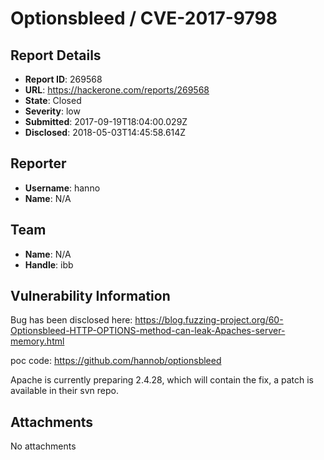 # Optionsbleed / CVE-2017-9798

## Report Details
- **Report ID**: 269568
- **URL**: https://hackerone.com/reports/269568
- **State**: Closed
- **Severity**: low
- **Submitted**: 2017-09-19T18:04:00.029Z
- **Disclosed**: 2018-05-03T14:45:58.614Z

## Reporter
- **Username**: hanno
- **Name**: N/A

## Team
- **Name**: N/A
- **Handle**: ibb

## Vulnerability Information
Bug has been disclosed here:
https://blog.fuzzing-project.org/60-Optionsbleed-HTTP-OPTIONS-method-can-leak-Apaches-server-memory.html

poc code:
https://github.com/hannob/optionsbleed

Apache is currently preparing 2.4.28, which will contain the fix, a patch is available in their svn repo.

## Attachments
No attachments
